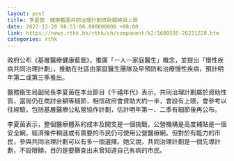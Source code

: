 ```yaml
---
layout: post
title: 李夏茵︰健康藍圖共同治理計劃資助額將設上限
date: 2022-12-20 08:53:06.000000000 +08:00
link: https://news.rthk.hk/rthk/ch/component/k2/1680595-20221220.htm
categories: rthk
---
```


政府公布《基層醫療健康藍圖》，推廣「一人一家庭醫生」概念，並提出「慢性疾病共同治理計劃」，推動在社區由家庭醫生團隊及早預防和治療慢性疾病，預計明年第二或第三季推出。

醫務衞生局副局長李夏茵在本台節目《千禧年代》表示，共同治理計劃屬於資助性質，當局仍在商討金額等細節，相信政府會資助大約一半，會設有上限，會參考以往經驗，包括基層醫療公私營協作計劃，估計明年第一、二季有細節後再公布。

李夏茵表示，整個醫療體系的成本及開支是一個挑戰，公營機構是高度補貼是一個安全網，經濟條件稍遜或有需要的市民仍可使用公營醫療網。但對於有能力的市民，參與共同治理計劃可以有多一個選擇。她又說，共同治理計劃是一個先導計劃，不設限額，目的是要篩查出未曾知道自己有病的市民。

